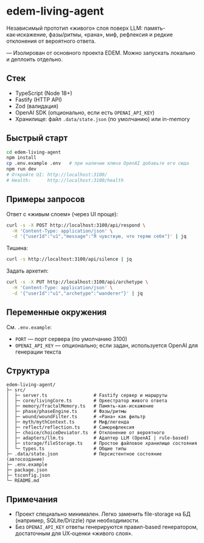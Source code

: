# edem-living-agent

Независимый прототип «живого» слоя поверх LLM: память-как‑искажение, фазы/ритмы, «рана», миф, рефлексия и редкие отклонения от вероятного ответа.

— Изолирован от основного проекта EDEM. Можно запускать локально и деплоить отдельно.

## Стек
- TypeScript (Node 18+)
- Fastify (HTTP API)
- Zod (валидация)
- OpenAI SDK (опционально, если есть `OPENAI_API_KEY`)
- Хранилище: файл `.data/state.json` (по умолчанию) или in-memory

## Быстрый старт
```bash
cd edem-living-agent
npm install
cp .env.example .env   # при наличии ключа OpenAI добавьте его сюда
npm run dev
# Откройте UI: http://localhost:3100/
# Health:      http://localhost:3100/health
```

## Примеры запросов
Ответ с «живым слоем» (через UI проще):
```bash
curl -s -X POST http://localhost:3100/api/respond \
  -H 'Content-Type: application/json' \
  -d '{"userId":"u1","message":"Я чувствую, что теряю себя"}' | jq
```
Тишина:
```bash
curl -s http://localhost:3100/api/silence | jq
```
Задать архетип:
```bash
curl -s -X PUT http://localhost:3100/api/archetype \
  -H 'Content-Type: application/json' \
  -d '{"userId":"u1","archetype":"wanderer"}' | jq
```

## Переменные окружения
См. `.env.example`:
- `PORT` — порт сервера (по умолчанию 3100)
- `OPENAI_API_KEY` — опционально; если задан, используется OpenAI для генерации текста

## Структура
```
edem-living-agent/
├─ src/
│  ├─ server.ts                 # Fastify сервер и маршруты
│  ├─ core/livingCore.ts        # Оркестратор живого ответа
│  ├─ memory/fractalMemory.ts   # Память-как‑искажение
│  ├─ phase/phaseEngine.ts      # Фазы/ритмы
│  ├─ wound/woundFilter.ts      # «Рана» как фильтр
│  ├─ myth/mythContext.ts       # Миф/легенда
│  ├─ reflect/reflection.ts     # Саморефлексия
│  ├─ choice/choiceDeviator.ts  # Отклонение от вероятного
│  ├─ adapters/llm.ts           # Адаптер LLM (OpenAI | rule-based)
│  ├─ storage/fileStorage.ts    # Простое файловое хранилище состояния
│  └─ types.ts                  # Общие типы
├─ .data/state.json             # Персистентное состояние (автосоздание)
├─ .env.example
├─ package.json
├─ tsconfig.json
└─ README.md
```

## Примечания
- Проект специально минимален. Легко заменить file-storage на БД (например, SQLite/Drizzle) при необходимости.
- Без `OPENAI_API_KEY` ответы генерируются правил-based генератором, достаточным для UX‑оценки «живого слоя».
